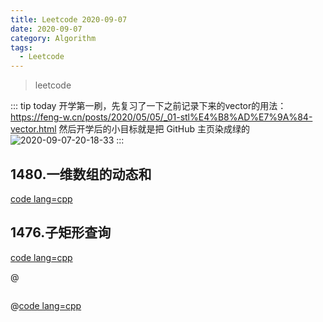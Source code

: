 ```yaml
---
title: Leetcode 2020-09-07
date: 2020-09-07
category: Algorithm
tags:
  - Leetcode
---
```


> leetcode 

<!-- more -->

::: tip today
开学第一刷，先复习了一下之前记录下来的vector的用法：
https://feng-w.cn/posts/2020/05/05/_01-stl%E4%B8%AD%E7%9A%84-vector.html
然后开学后的小目标就是把 GitHub 主页染成绿的
![2020-09-07-20-18-33](https://raw.githubusercontent.com/fengwei2002/Pictures_02/master/img/2020-09-07-20-18-33.png)
:::

## 1480.一维数组的动态和

[code lang=cpp](@/code/leetcode/1480.一维数组的动态和.cpp/)

## 1476.子矩形查询

[code lang=cpp](@/code/leetcode/1476.子矩形查询.cpp/)



@
## 

@[code lang=cpp](@/code/leetcode/.cpp/)
